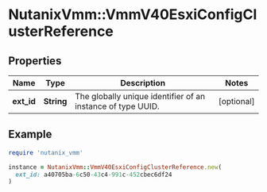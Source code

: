 # NutanixVmm::VmmV40EsxiConfigClusterReference

## Properties

| Name | Type | Description | Notes |
| ---- | ---- | ----------- | ----- |
| **ext_id** | **String** | The globally unique identifier of an instance of type UUID. | [optional] |

## Example

```ruby
require 'nutanix_vmm'

instance = NutanixVmm::VmmV40EsxiConfigClusterReference.new(
  ext_id: a40705ba-6c50-43c4-991c-452cbec6df24
)
```

